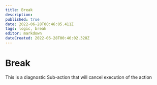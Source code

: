 ```yaml
---
title: Break
description: 
published: true
date: 2022-06-28T00:46:05.411Z
tags: logic, break
editor: markdown
dateCreated: 2022-06-28T00:46:02.328Z
---
```


# Break
This is a diagnostic Sub-action that will cancel execution of the action